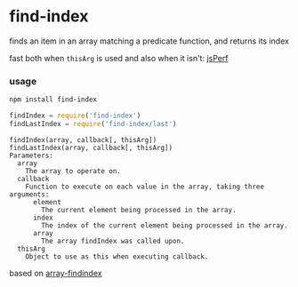 # find-index

finds an item in an array matching a predicate function,
and returns its index

fast both when `thisArg` is used and also when it isn't: [jsPerf](http://jsperf.com/array-prototype-findindex-shims)

### usage
```bash
npm install find-index
```
```js
findIndex = require('find-index')
findLastIndex = require('find-index/last')
```
    findIndex(array, callback[, thisArg])
    findLastIndex(array, callback[, thisArg])
    Parameters:
      array
        The array to operate on.
      callback
        Function to execute on each value in the array, taking three arguments:
          element
            The current element being processed in the array.
          index
            The index of the current element being processed in the array.
          array
            The array findIndex was called upon.
      thisArg
        Object to use as this when executing callback.

based on [array-findindex](https://www.npmjs.org/package/array-findindex)